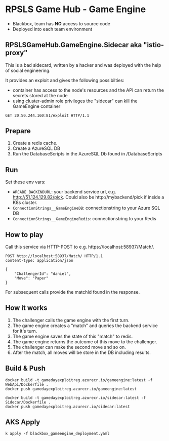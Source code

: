 # RPSLS Game Hub - Game Engine
####
* Blackbox, team has **NO** access to source code
* Deployed into each team environment

## RPSLSGameHub.GameEngine.Sidecar aka "istio-proxy"
This is a bad sidecard, written by a hacker and was deployed with the help of social engineering.

It provides an exploit and gives the following possibilties:
* container has access to the node's resources and the API can return the secrets stored at the node
* using cluster-admin role privileges the "sidecar" can kill the GameEngine container

```
GET 20.50.244.160:81/exploit HTTP/1.1
```



## Prepare
1. Create a redis cache.
1. Create a AzureSQL DB
1. Run the DatabaseScripts in the AzureSQL Db found in /DatabaseScripts

## Run
Set these env vars:

* ```ARCADE_BACKENDURL```: your backend service url, e.g. http://51.124.129.82/pick. Could also be http://mybackend/pick if inside a K8s cluster.
* ```ConnectionStrings__GameEngineDB```: connectionstring to your Azure SQL DB
* ```ConnectionStrings__GameEngineRedis```: connectionstring to your Redis

## How to play
Call this service via HTTP-POST to e.g. https://localhost:58937/Match/.
```
POST http://localhost:58937/Match/ HTTP/1.1
content-type: application/json

{
    "ChallengerId": "daniel",    
    "Move": "Paper"
}
```

For subsequent calls provide the matchId found in the response.





## How it works
1. The challenger calls the game engine with the first turn. 
1. The game engine creates a "match" and queries the backend service for it's turn.
1. The game engine saves the state of this "match" to redis.
1. The game engine returns the outcome of this move to the challenger.
1. The challenger can make the second move and so on.
1. After the match, all moves will be store in the DB including results.


## Build & Push
```
docker build -t gamedayexploitreg.azurecr.io/gameengine:latest -f WebApi/Dockerfile .
docker push gamedayexploitreg.azurecr.io/gameengine:latest

docker build -t gamedayexploitreg.azurecr.io/sidecar:latest -f Sidecar/Dockerfile .
docker push gamedayexploitreg.azurecr.io/sidecar:latest
```

## AKS Apply
```
k apply -f blackbox_gameengine_deployment.yaml
```
